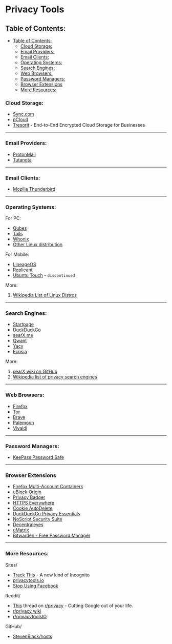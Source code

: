 # Privacy Tools

## Table of Contents:

- [Table of Contents:](#table-of-contents)
    - [Cloud Storage:](#cloud-storage)
    - [Email Providers:](#email-providers)
    - [Email Clients:](#email-clients)
    - [Operating Systems:](#operating-systems)
    - [Search Engines:](#search-engines)
    - [Web Browsers:](#web-browsers)
    - [Password Managers:](#password-managers)
    - [Browser Extensions](#browser-extensions)
    - [More Resources:](#more-resources)

### Cloud Storage:
* [Sync.com](https://www.sync.com/)
* [pCloud](https://www.pcloud.com/)
* [Tresorit](https://www.tresorit.com/) - End-to-End Encrypted Cloud Storage for Businesses

---

### Email Providers:
* [ProtonMail](https://protonmail.com/)
* [Tutanota](https://www.tutanota.com/)

---

### Email Clients:
* [Mozilla Thunderbird](https://www.thunderbird.net/)

---

### Operating Systems:
For PC:
* [Qubes](https://www.qubes-os.org/)
* [Tails](https://tails.boum.org/)
* [Whonix](https://www.whonix.org/)
* [Other Linux distribution](linux-configuration.md#distros)

For Mobile:
* [LineageOS](https://www.lineageos.org/)
* [Replicant](https://www.replicant.us/)
* [Ubuntu Touch](https://ubuntu-touch.io/) - `discontinued`

More:
1. [Wikipedia List of Linux Distros]()

---

### Search Engines:
* [Startpage](https://www.startpage.com/)
* [DuckDuckGo](https://duckduckgo.com/)
* [searX.me](https://searx.me/)
* [Qwant](http://qwant.com/)
* [Yacy](http://yacy.net/)
* [Ecosia](https://www.ecosia.org/?c=en)

More:
1. [searX wiki on GitHub](https://github.com/asciimoo/searx/wiki/possible-search-engines)
2. [Wikipedia list of privacy search engines](https://en.wikipedia.org/wiki/List_of_search_engines#Privacy_search_engines)

---

### Web Browsers:
* [Firefox](https://www.mozilla.org/en-US/firefox/)
* [Tor](https://www.torproject.org/)
* [Brave](https://brave.com/)
* [Palemoon](https://www.palemoon.org/)
* [Vivaldi](https://vivaldi.com/)

---

### Password Managers:
* [KeePass Password Safe](https://keepass.info/)


---

### Browser Extensions
* [Firefox Multi-Account Containers](https://addons.mozilla.org/en-US/firefox/addon/multi-account-containers/)
* [uBlock Origin](https://addons.mozilla.org/en-US/firefox/addon/ublock-origin/)
* [Privacy Badger](https://addons.mozilla.org/en-US/firefox/addon/privacy-badger17/)
* [HTTPS Everywhere](https://addons.mozilla.org/en-US/firefox/addon/https-everywhere/)
* [Cookie AutoDelete](https://addons.mozilla.org/en-US/firefox/addon/cookie-autodelete/)
* [DuckDuckGo Privacy Essentials](https://addons.mozilla.org/en-US/firefox/addon/duckduckgo-for-firefox/)
* [NoScript Security Suite](https://addons.mozilla.org/en-US/firefox/addon/noscript/)
* [Decentraleyes](https://addons.mozilla.org/en-US/firefox/addon/decentraleyes/)
* [uMatrix](https://addons.mozilla.org/en-US/firefox/addon/umatrix/?src=search)
* [Bitwarden - Free Password Manager](https://addons.mozilla.org/en-US/firefox/addon/bitwarden-password-manager/)

---

### More Resources:
Sites/
* [Track This](https://trackthis.link) - A new kind of Incognito
* [privacytools.io](https://www.privacytools.io/)
* [Stop Using Facebook](https://www.stopusingfacebook.co/)

Reddit/
* [This](https://www.reddit.com/r/privacy/comments/byzq4w/megathread_cutting_google_out_of_your_life_2019/?utm_source=share&utm_medium=web2x) thread on [r/privacy](https://old.reddit.com/r/privacy/) - Cutting Google out of your life.
* [r/privacy wiki](https://old.reddit.com/r/privacy/wiki/de-google)
* [r/privacytoolsIO](https://old.reddit.com/r/privacytoolsIO/)

GitHub/
* [StevenBlack/hosts](https://github.com/StevenBlack/hosts)
